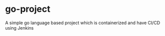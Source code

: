 # go-project
A simple go language based project which is containerized and have CI/CD using Jenkins
